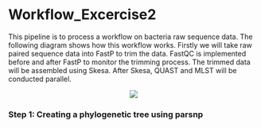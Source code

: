 # Workflow_Excercise2
This pipeline is to process a workflow on bacteria raw sequence data. The following diagram shows how this workflow works. Firstly we will take raw paired sequence data into FastP to trim the data. FastQC is implemented before and after FastP to monitor the trimming process. The trimmed data will be assembled using Skesa. 
After Skesa, QUAST and MLST will be conducted parallel. 
<p align="center">
<img src="https://github.com/BoxuanBobLi/Workflow_Excercise2/assets/144747075/7e02fb02-c276-4e8a-b2ff-7ada6fb228e2" />
</p>

### Step 1: Creating a phylogenetic tree using parsnp
